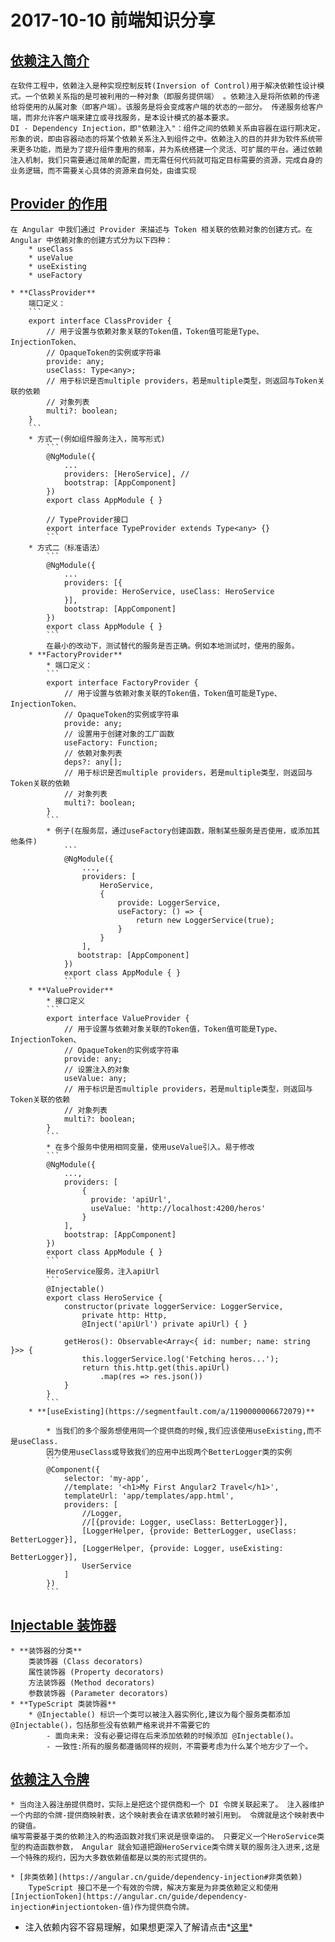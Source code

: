 # 2017-10-10 前端知识分享

## [依赖注入简介](https://segmentfault.com/a/1190000009612113)

    在软件工程中，依赖注入是种实现控制反转(Inversion of Control)用于解决依赖性设计模式。一个依赖关系指的是可被利用的一种对象（即服务提供端） 。依赖注入是将所依赖的传递给将使用的从属对象（即客户端）。该服务是将会变成客户端的状态的一部分。 传递服务给客户端，而非允许客户端来建立或寻找服务，是本设计模式的基本要求。
    DI - Dependency Injection，即"依赖注入"：组件之间的依赖关系由容器在运行期决定，形象的说，即由容器动态的将某个依赖关系注入到组件之中。依赖注入的目的并非为软件系统带来更多功能，而是为了提升组件重用的频率，并为系统搭建一个灵活、可扩展的平台。通过依赖注入机制，我们只需要通过简单的配置，而无需任何代码就可指定目标需要的资源，完成自身的业务逻辑，而不需要关心具体的资源来自何处，由谁实现

## [Provider 的作用](https://segmentfault.com/a/1190000009632566)
    在 Angular 中我们通过 Provider 来描述与 Token 相关联的依赖对象的创建方式。在 Angular 中依赖对象的创建方式分为以下四种：
        * useClass
        * useValue
        * useExisting
        * useFactory

    * **ClassProvider**
        端口定义：
        ```
        export interface ClassProvider {
            // 用于设置与依赖对象关联的Token值，Token值可能是Type、InjectionToken、
            // OpaqueToken的实例或字符串
            provide: any;
            useClass: Type<any>;
            // 用于标识是否multiple providers，若是multiple类型，则返回与Token关联的依赖
            // 对象列表
            multi?: boolean;
        }
        ```
        * 方式一(例如组件服务注入，简写形式)
            ```
            @NgModule({
                ...
                providers: [HeroService], //
                bootstrap: [AppComponent]
            })
            export class AppModule { }

            // TypeProvider接口
            export interface TypeProvider extends Type<any> {}
            ```
        * 方式二（标准语法）
            ```
            @NgModule({
                ...
                providers: [{
                    provide: HeroService, useClass: HeroService
                }],
                bootstrap: [AppComponent]
            })
            export class AppModule { }
            ```
            在最小的改动下，测试替代的服务是否正确。例如本地测试时，使用的服务。
        * **FactoryProvider**  
            * 端口定义：
            ```
            export interface FactoryProvider {
                // 用于设置与依赖对象关联的Token值，Token值可能是Type、InjectionToken、
                // OpaqueToken的实例或字符串
                provide: any;
                // 设置用于创建对象的工厂函数
                useFactory: Function;
                // 依赖对象列表
                deps?: any[];
                // 用于标识是否multiple providers，若是multiple类型，则返回与Token关联的依赖
                // 对象列表
                multi?: boolean;
            }
            ```
            * 例子(在服务层，通过useFactory创建函数，限制某些服务是否使用，或添加其他条件)
                ```
                @NgModule({
                    ...,
                    providers: [
                        HeroService,
                        {
                            provide: LoggerService,
                            useFactory: () => {
                                return new LoggerService(true);
                            }
                        }
                    ],
                   bootstrap: [AppComponent]
                })
                export class AppModule { }
                ```
        * **ValueProvider**  
            * 接口定义
            ```
            export interface ValueProvider {
                // 用于设置与依赖对象关联的Token值，Token值可能是Type、InjectionToken、
                // OpaqueToken的实例或字符串
                provide: any;
                // 设置注入的对象
                useValue: any;
                // 用于标识是否multiple providers，若是multiple类型，则返回与Token关联的依赖
                // 对象列表
                multi?: boolean;
            }
            ```
            * 在多个服务中使用相同变量，使用useValue引入。易于修改
            ```
            @NgModule({
                ...,
                providers: [
                    {
                      provide: 'apiUrl',
                      useValue: 'http://localhost:4200/heros'
                    }
                ],
                bootstrap: [AppComponent]
            })
            export class AppModule { }
            ```
            HeroService服务，注入apiUrl
            ```
            @Injectable()
            export class HeroService {
                constructor(private loggerService: LoggerService,
                    private http: Http,
                    @Inject('apiUrl') private apiUrl) { }

                getHeros(): Observable<Array<{ id: number; name: string }>> {
                    this.loggerService.log('Fetching heros...');
                    return this.http.get(this.apiUrl)
                        .map(res => res.json())
                }
            }
            ```
        * **[useExisting](https://segmentfault.com/a/1190000006672079)**  

            * 当我们的多个服务想使用同一个提供商的时候,我们应该使用useExisting,而不是useClass.
            因为使用useClass或导致我们的应用中出现两个BetterLogger类的实例
            ```
            @Component({
                selector: 'my-app',
                //template: '<h1>My First Angular2 Travel</h1>',
                templateUrl: 'app/templates/app.html',
                providers: [
                    //Logger,
                    //[{provide: Logger, useClass: BetterLogger}],
                    [LoggerHelper, {provide: BetterLogger, useClass: BetterLogger}],
                    [LoggerHelper, {provide: Logger, useExisting: BetterLogger}],
                    UserService
                ]
            })
            ```
## [Injectable 装饰器](https://angular.cn/guide/dependency-injection#为什么要用-injectable)         
    * **装饰器的分类**
        类装饰器 (Class decorators)
        属性装饰器 (Property decorators)
        方法装饰器 (Method decorators)
        参数装饰器 (Parameter decorators)
    * **TypeScript 类装饰器**
        * @Injectable() 标识一个类可以被注入器实例化,建议为每个服务类都添加@Injectable()，包括那些没有依赖严格来说并不需要它的
            - 面向未来: 没有必要记得在后来添加依赖的时候添加 @Injectable()。
            - 一致性:所有的服务都遵循同样的规则，不需要考虑为什么某个地方少了一个。

## [依赖注入令牌](https://angular.cn/guide/dependency-injection#依赖注入令牌)
    * 当向注入器注册提供商时，实际上是把这个提供商和一个 DI 令牌关联起来了。 注入器维护一个内部的令牌-提供商映射表，这个映射表会在请求依赖时被引用到。 令牌就是这个映射表中的键值。
    编写需要基于类的依赖注入的构造函数对我们来说是很幸运的。 只要定义一个HeroService类型的构造函数参数， Angular 就会知道把跟HeroService类令牌关联的服务注入进来,这是一个特殊的规约，因为大多数依赖值都是以类的形式提供的。    

    * [非类依赖](https://angular.cn/guide/dependency-injection#非类依赖)
        TypeScript 接口不是一个有效的令牌，解决方案是为非类依赖定义和使用 [InjectionToken](https://angular.cn/guide/dependency-injection#injectiontoken-值)作为提供商令牌。

* 注入依赖内容不容易理解，如果想更深入了解请点击*[这里](https://angular.cn/guide/dependency-injection)*
